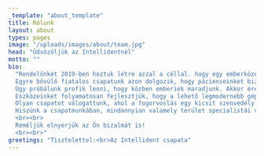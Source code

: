 ```yaml
---
_template: "about_template"
title: Rólunk
layout: about
types: pages
image: "/uploads/images/about/team.jpg"
head: "Üdvözöljük az Intellidentnél"
motto: ""
bio:
  "Rendelőnket 2019-ben hoztuk létre azzal a céllal. hogy egy emberközeli, barátságos hangulatú, de a szakma legfrissebb irányelveit szem előtt tartó ellátást tudjunk nyújtani pácienseink számára.<br><br>
  Egyre bővülő fiatalos csapatunk azon dolgozik, hogy pácienseinket biztonságos és barátságos körülmények között, magas színvonalon lássuk el. Fontosnak tartjuk a tájékoztatást, ezért ha kell egészen az alapvető információktól építjük fel a konzultációnkat, hogy Önök pontosan tisztában legyenek fogazatuk állapotával és a szükséges teendőkkel.<br><br>
  Úgy próbálunk profik lenni, hogy közben emberiek maradjunk. Akkor érezzük jól magunkat, ha olyan körülményeket tudunk teremteni, hogy pácienseink ellazulhassanak, akár velünk nevessenek. <br><br>
  Eszközeinket folyamatosan fejlesztjük, hogy a lehető legmodernebb géppark álljon rendelkezésünkre, ami nem csak a precizitást, de a kényelmet és olykor a gyorsaságot is szolgálja. <br><br>
  Olyan csapatot válogattunk, ahol a fogorvoslás egy kicsit szenvedély is. Folyamatosan továbbképezzük magunkat itthon és külföldön, illetve többen részt veszünk az egyetemi oktatásban, valamint fogorvosok továbbképzésében. <br><br>
  Hiszünk a csapatmunkában, mindannyian valamely terület specialistái vagyunk. Együtt gondolkodunk, együtt kezelünk. Rendelőn belül is, kívül is. Megtiszteltetés, hogy más fogorvosi rendelőkből is irányítanak hozzánk pácienseket bonyolultabb beavatkozásokra.
  <br><br>
  Reméljük elnyerjük az Ön bizalmát is!
  <br><br>"
greetings: "Tisztelettel:<br>Az Intellident csapata"
---
```

